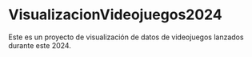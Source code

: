 # VisualizacionVideojuegos2024
Este es un proyecto de visualización de datos de videojuegos lanzados durante este 2024. 
